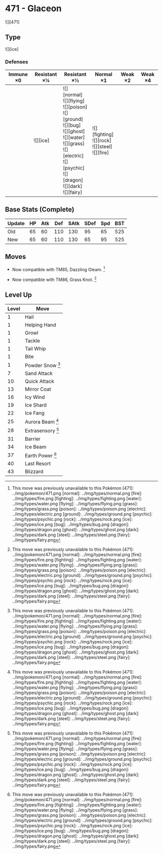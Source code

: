 # 471 - Glaceon
![][471]

## Type

![][ice]

### Defenses

Immune ×0 | Resistant ×¼ | Resistant ×½ | Normal ×1 | Weak ×2 | Weak ×4
---       | ---          | ---          | ---       | ---     | ---
| | ![][ice]<br> | ![][normal]<br> ![][flying]<br> ![][poison]<br> ![][ground]<br> ![][bug]<br> ![][ghost]<br> ![][water]<br> ![][grass]<br> ![][electric]<br> ![][psychic]<br> ![][dragon]<br> ![][dark]<br> ![][fairy]<br> | ![][fighting]<br> ![][rock]<br> ![][steel]<br> ![][fire]<br> | | 

## Base Stats (Complete)

Update | HP | Atk | Def | SAtk | SDef | Spd | BST
---    | ---| --- | --- | ---  | ---  | --- | ---
Old    | 65 |  60 |  110 |  130  |  95  |  65  |  525
New    | 65 |  60 |  110 |  130  |  65  |  95  |  525

## Moves

 - Now compatible with TM85, Dazzling Gleam. [^1]

 - Now compatible with TM86, Grass Knot. [^1]

## Level Up

Level | Move
---   | ---
  1   | Hail
  1   | Helping Hand
  1   | Growl
  1   | Tackle
  1   | Tail Whip
  1   | Bite
  1   | Powder Snow [^1]
  7   | Sand Attack
 10   | Quick Attack
 13   | Mirror Coat
 16   | Icy Wind
 19   | Ice Shard
 22   | Ice Fang
 25   | Aurora Beam [^1]
 28   | Extrasensory [^1]
 31   | Barrier
 34   | Ice Beam
 37   | Earth Power [^1]
 40   | Last Resort
 43   | Blizzard

[^1]: This move was previously unavailable to this Pokémon
[471]: ../img/pokemon/471.png
[normal]: ../img/types/normal.png
[fire]: ../img/types/fire.png
[fighting]: ../img/types/fighting.png
[water]: ../img/types/water.png
[flying]: ../img/types/flying.png
[grass]: ../img/types/grass.png
[poison]: ../img/types/poison.png
[electric]: ../img/types/electric.png
[ground]: ../img/types/ground.png
[psychic]: ../img/types/psychic.png
[rock]: ../img/types/rock.png
[ice]: ../img/types/ice.png
[bug]: ../img/types/bug.png
[dragon]: ../img/types/dragon.png
[ghost]: ../img/types/ghost.png
[dark]: ../img/types/dark.png
[steel]: ../img/types/steel.png
[fairy]: ../img/types/fairy.png
